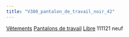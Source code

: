 ```yaml
---
title: "V380_pantalon_de_travail_noir_42"
---
```


[Vêtements](notes/equipements/L_Vetements.md) [Pantalons de travail](notes/equipements/vetements/V_PantalonsDeTravail.md) [Libre](notes/statut/S_Libre.md)
111121 neuf